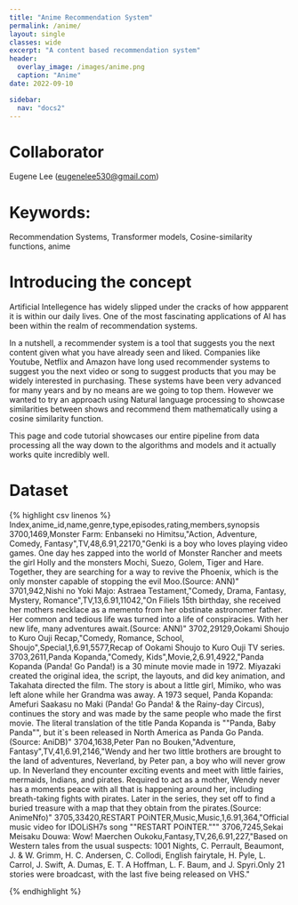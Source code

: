 ```yaml
---
title: "Anime Recommendation System"
permalink: /anime/
layout: single 
classes: wide
excerpt: "A content based recommendation system"
header:
  overlay_image: /images/anime.png
  caption: "Anime"
date: 2022-09-10

sidebar:
  nav: "docs2"
---
```

# Collaborator

Eugene Lee (eugenelee530@gmail.com)

# Keywords: 

Recommendation Systems, Transformer models, Cosine-similarity functions, anime

# Introducing the concept

Artificial Intellegence has widely slipped under the cracks of how appparent it is within our daily lives. One of the most fascinating applications of AI has been within the realm of recommendation systems.

In a nutshell, a recommender system is a tool that suggests you the next content given what you have already seen and liked. Companies like Youtube, Netflix and Amazon have long used recommender systems to suggest you the next video or song to suggest products that you may be widely interested in purchasing. These systems have been very advanced for many years and by no means are we going to top them. However we wanted to try an approach using Natural language processing to showcase similarities between shows and recommend them mathematically using a cosine similarity function.

This page and code tutorial showcases our entire pipeline from data processing all the way down to the algorithms and models and it actually works quite incredibly well. 

# Dataset

{% highlight csv linenos %}
Index,anime_id,name,genre,type,episodes,rating,members,synopsis
3700,1469,Monster Farm: Enbanseki no Himitsu,"Action, Adventure, Comedy, Fantasy",TV,48,6.91,22170,"Genki is a boy who loves playing video games. One day hes zapped into the world of Monster Rancher and meets the girl Holly and the monsters Mochi, Suezo, Golem, Tiger and Hare. Together, they are searching for a way to revive the Phoenix, which is the only monster capable of stopping the evil Moo.(Source: ANN)"
3701,942,Nishi no Yoki Majo: Astraea Testament,"Comedy, Drama, Fantasy, Mystery, Romance",TV,13,6.91,11042,"On Filiels 15th birthday, she received her mothers necklace as a memento from her obstinate astronomer father. Her common and tedious life was turned into a life of conspiracies. With her new life, many adventures await.(Source: ANN)"
3702,29129,Ookami Shoujo to Kuro Ouji Recap,"Comedy, Romance, School, Shoujo",Special,1,6.91,5577,Recap of Ookami Shoujo to Kuro Ouji TV series.
3703,2611,Panda Kopanda,"Comedy, Kids",Movie,2,6.91,4922,"Panda Kopanda (Panda! Go Panda!) is a 30 minute movie made in 1972. Miyazaki created the original idea, the script, the layouts, and did key animation, and Takahata directed the film. The story is about a little girl, Mimiko, who was left alone while her Grandma was away. A 1973 sequel, Panda Kopanda: Amefuri Saakasu no Maki (Panda! Go Panda! & the Rainy-day Circus), continues the story and was made by the same people who made the first movie. The literal translation of the title Panda Kopanda is ""Panda, Baby Panda"", but it`s been released in North America as Panda Go Panda.(Source: AniDB)"
3704,1638,Peter Pan no Bouken,"Adventure, Fantasy",TV,41,6.91,2146,"Wendy and her two little brothers are brought to the land of adventures, Neverland, by Peter pan, a boy who will never grow up. In Neverland they encounter exciting events and meet with little fairies, mermaids, Indians, and pirates. Required to act as a mother, Wendy never has a moments peace with all that is happening around her, including breath-taking fights with pirates. Later in the series, they set off to find a buried treasure with a map that they obtain from the pirates.(Source: AnimeNfo)"
3705,33420,RESTART POiNTER,Music,Music,1,6.91,364,"Official music video for IDOLiSH7s song ""RESTART POiNTER."""
3706,7245,Sekai Meisaku Douwa: Wow! Maerchen Oukoku,Fantasy,TV,26,6.91,227,"Based on Western tales from the usual suspects: 1001 Nights, C. Perrault, Beaumont, J. & W. Grimm, H. C. Andersen, C. Collodi, English fairytale, H. Pyle, L. Carrol, J. Swift, A. Dumas, E. T. A Hoffman, L. F. Baum, and J. Spyri.Only 21 stories were broadcast, with the last five being released on VHS."

{% endhighlight %}
